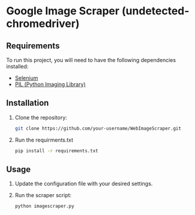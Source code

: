 # Google Image Scraper (undetected-chromedriver)

## Requirements

To run this project, you will need to have the following dependencies installed:

- [Selenium](https://www.selenium.dev/)
- [PIL (Python Imaging Library)](https://pillow.readthedocs.io/)

## Installation

1. Clone the repository:

    ```bash
    git clone https://github.com/your-username/WebImageScraper.git
    ```

2. Run the requirments.txt

    ```bash
    pip install -r requirements.txt
    ```

## Usage

1. Update the configuration file with your desired settings.

2. Run the scraper script:

    ```bash
    python imagescraper.py
    ```
